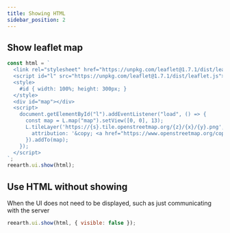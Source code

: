 ```yaml
---
title: Showing HTML
sidebar_position: 2
---
```

## Show leaflet map

```js
const html = `
  <link rel="stylesheet" href="https://unpkg.com/leaflet@1.7.1/dist/leaflet.css" />
  <script id="l" src="https://unpkg.com/leaflet@1.7.1/dist/leaflet.js"></script>
  <style>
    #id { width: 100%; height: 300px; }
  </style>
  <div id="map"></div>
  <script>
    document.getElementById("l").addEventListener("load", () => {
      const map = L.map("map").setView([0, 0], 13);
      L.tileLayer('https://{s}.tile.openstreetmap.org/{z}/{x}/{y}.png', {
        attribution: '&copy; <a href="https://www.openstreetmap.org/copyright">OpenStreetMap</a> contributors'
      }).addTo(map);
    });
  </script>
`;
reearth.ui.show(html);
```

## Use HTML without showing

When the UI does not need to be displayed, such as just communicating with the server

```jsx
reearth.ui.show(html, { visible: false });
```
